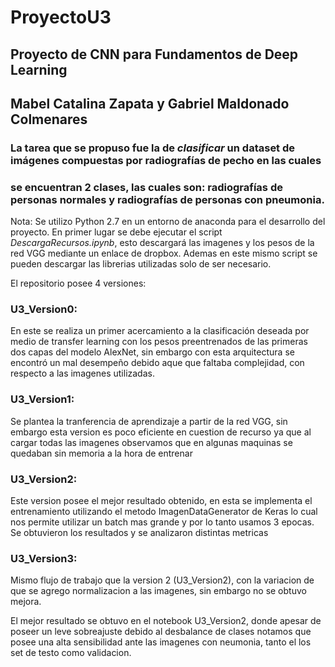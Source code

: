 # ProyectoU3
## Proyecto de CNN para Fundamentos de Deep Learning
## Mabel Catalina Zapata y Gabriel Maldonado Colmenares
### La tarea que se propuso fue la de *clasificar* un dataset de imágenes compuestas por radiografías de pecho en las cuales 
### se encuentran 2 clases, las cuales son: radiografías de personas normales y radiografías de personas con pneumonia.
Nota: Se utilizo Python 2.7 en un entorno de anaconda para el desarrollo del proyecto.
En primer lugar se debe ejecutar el script *DescargaRecursos.ipynb*, esto descargará las imagenes y los pesos de la red VGG 
mediante un enlace de dropbox.
Ademas en este mismo script se pueden descargar las librerias utilizadas solo de ser necesario.

El repositorio posee 4 versiones:
### U3_Version0:
En este se realiza un primer acercamiento a la clasificación deseada por medio de transfer learning con los
pesos preentrenados de las primeras dos capas del modelo AlexNet, sin embargo con esta arquitectura se encontró un mal desempeño
debido aque que faltaba complejidad, con respecto a las imagenes utilizadas.
### U3_Version1: 
Se plantea la tranferencia de aprendizaje a partir de la red VGG, sin embargo esta version es poco eficiente en 
cuestion de recurso ya que al cargar todas las imagenes observamos que en algunas maquinas se quedaban sin memoria a la hora de entrenar

### U3_Version2:
Este version posee el mejor resultado obtenido, en esta se implementa el entrenamiento utilizando el metodo ImagenDataGenerator 
de Keras lo cual nos permite utilizar un batch mas grande y por lo tanto usamos 3 epocas. Se obtuvieron los resultados y se 
analizaron distintas metricas

### U3_Version3:
Mismo flujo de trabajo que la version 2  (U3_Version2), con la variacion de que se agrego normalizacion a las imagenes, sin
embargo no se obtuvo mejora.

El mejor resultado se obtuvo en el notebook U3_Version2, donde apesar de poseer un leve sobreajuste debido al desbalance de clases
notamos que posee una alta sensibilidad ante las imagenes con neumonia, tanto el los set de testo como validacion.


